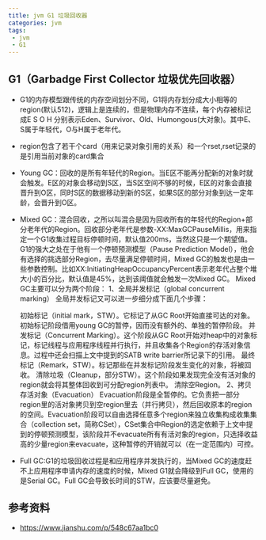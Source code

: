 ```yaml
---
title: jvm G1 垃圾回收器
categories: jvm
tags: 
 - jvm
 - G1
---
```


## G1（Garbadge First Collector 垃圾优先回收器）  

* G1的内存模型跟传统的内存空间划分不同，G1将内存划分成大小相等的region(默认512)，逻辑上是连续的，但是物理内存不连续，每个内存被标记成E S O H 分别表示Eden、Survivor、Old、Humongous(大对象)。其中E、S属于年轻代，O与H属于老年代。  
* region包含了若干个card（用来记录对象引用的关系）和一个rset,rset记录的是引用当前对象的card集合

* Young GC：回收的是所有年轻代的Region。当E区不能再分配新的对象时就会触发。E区的对象会移动到S区，当S区空间不够的时候，E区的对象会直接晋升到O区，同时S区的数据移动到新的S区，如果S区的部分对象到达一定年龄，会晋升到O区。
* Mixed GC：混合回收，之所以叫混合是因为回收所有的年轻代的Region+部分老年代的Region。回收部分老年代是参数-XX:MaxGCPauseMillis，用来指定一个G1收集过程目标停顿时间，默认值200ms，当然这只是一个期望值。G1的强大之处在于他有一个停顿预测模型（Pause Prediction Model），他会有选择的挑选部分Region，去尽量满足停顿时间，Mixed GC的触发也是由一些参数控制。比如XX:InitiatingHeapOccupancyPercent表示老年代占整个堆大小的百分比，默认值是45%，达到该阈值就会触发一次Mixed GC。
  Mixed GC主要可以分为两个阶段：
    1、全局并发标记（global concurrent marking）
    全局并发标记又可以进一步细分成下面几个步骤：

    初始标记（initial mark，STW）。它标记了从GC Root开始直接可达的对象。初始标记阶段借用young GC的暂停，因而没有额外的、单独的暂停阶段。
    并发标记（Concurrent Marking）。这个阶段从GC Root开始对heap中的对象标记，标记线程与应用程序线程并行执行，并且收集各个Region的存活对象信息。过程中还会扫描上文中提到的SATB write barrier所记录下的引用。
    最终标记（Remark，STW）。标记那些在并发标记阶段发生变化的对象，将被回收。
    清除垃圾（Cleanup，部分STW）。这个阶段如果发现完全没有活对象的region就会将其整体回收到可分配region列表中。 清除空Region。
    2、拷贝存活对象（Evacuation）
    Evacuation阶段是全暂停的。它负责把一部分region里的活对象拷贝到空region里去（并行拷贝），然后回收原本的region的空间。Evacuation阶段可以自由选择任意多个region来独立收集构成收集集合（collection set，简称CSet），CSet集合中Region的选定依赖于上文中提到的停顿预测模型，该阶段并不evacuate所有有活对象的region，只选择收益高的少量region来evacuate，这种暂停的开销就可以（在一定范围内）可控。

* Full GC:G1的垃圾回收过程是和应用程序并发执行的，当Mixed GC的速度赶不上应用程序申请内存的速度的时候，Mixed G1就会降级到Full GC，使用的是Serial GC。Full GC会导致长时间的STW，应该要尽量避免。


## 参考资料  

* https://www.jianshu.com/p/548c67aa1bc0  